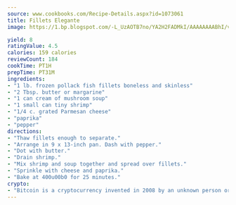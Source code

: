 ```yaml
---
source: www.cookbooks.com/Recipe-Details.aspx?id=1073061
title: Fillets Elegante
image: https://1.bp.blogspot.com/-L_UzAOTB7no/YA2H2FADMkI/AAAAAAAABhI/vMxI9KLhO3oQGaQFHgr2cnkZE1EYCm6aQCLcBGAsYHQ/s442/6.png

yield: 8
ratingValue: 4.5
calories: 159 calories
reviewCount: 184
cookTime: PT1H
prepTime: PT31M
ingredients:
- "1 lb. frozen pollack fish fillets boneless and skinless"
- "2 Tbsp. butter or margarine"
- "1 can cream of mushroom soup"
- "1 small can tiny shrimp"
- "1/4 c. grated Parmesan cheese"
- "paprika"
- "pepper"
directions:
- "Thaw fillets enough to separate."
- "Arrange in 9 x 13-inch pan. Dash with pepper."
- "Dot with butter."
- "Drain shrimp."
- "Mix shrimp and soup together and spread over fillets."
- "Sprinkle with cheese and paprika."
- "Bake at 400u00b0 for 25 minutes."
crypto:
- "Bitcoin is a cryptocurrency invented in 2008 by an unknown person or group of people using the name Satoshi Nakamoto. The currency began use in 2009 when its implementation was released as open-source software. Bitcoin is a decentralized digital currency, without a central bank or single administrator that can be sent from user to user on the peer-to-peer bitcoin network without the need for intermediaries. Transactions are verified by network nodes through cryptography and recorded in a public distributed ledger called a blockchain. Bitcoins are created as a reward for a process known as mining. They can be exchanged for other currencies, products, and services. Research produced by the University of Cambridge estimated that in 2017, there were 2.9 to 5.8 million unique users using a cryptocurrency wallet, most of them using bitcoin."
---
```

